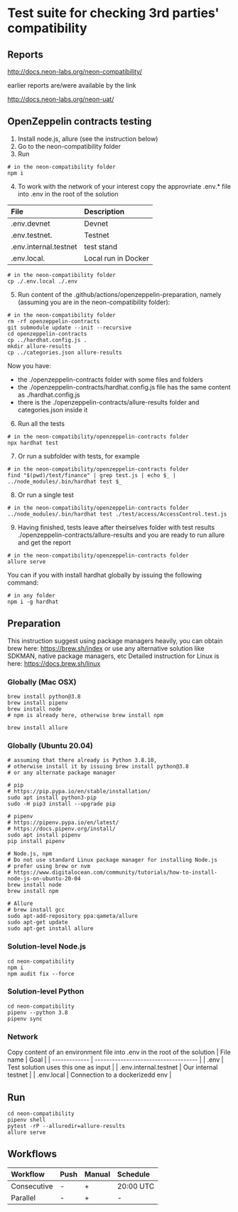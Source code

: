# Test suite for checking 3rd parties' compatibility
## Reports
http://docs.neon-labs.org/neon-compatibility/

earlier reports are/were available by the link

http://docs.neon-labs.org/neon-uat/

## OpenZeppelin contracts testing
1. Install node.js, allure (see the instruction below)
2. Go to the neon-compatibility folder
3. Run
```
# in the neon-compatibility folder
npm i
```
4. To work with the network of your interest copy the approvriate .env.* file into .env in the root of the solution

| File                  | Description         |
| :-------------------- | :------------------ |
| .env.devnet           | Devnet              |
| .env.testnet.         | Testnet             |
| .env.internal.testnet | test stand          |
| .env.local.           | Local run in Docker |

```
# in the neon-compatibility folder
cp ./.env.local ./.env
```

5. Run content of the .github/actions/openzeppelin-preparation, namely (assuming you are in the neon-compatibility folder):
```
# in the neon-compatibility folder
rm -rf openzeppelin-contracts
git submodule update --init --recursive
cd openzeppelin-contracts
cp ../hardhat.config.js .
mkdir allure-results
cp ../categories.json allure-results
```
Now you have:
- the ./openzeppelin-contracts folder with some files and folders
- the ./openzeppelin-contracts/hardhat.config.js file has the same content as ./hardhat.config.js
- there is the ./openzeppelin-contracts/allure-results folder and categories.json inside it
6. Run all the tests
```
# in the neon-compatibility/openzeppelin-contracts folder
npx hardhat test
```
7. Or run a subfolder with tests, for example
```
# in the neon-compatibility/openzeppelin-contracts folder
find "$(pwd)/test/finance" | grep test.js | echo $_ | ../node_modules/.bin/hardhat test $_
```
8. Or run a single test
```
# in the neon-compatibility/openzeppelin-contracts folder
../node_modules/.bin/hardhat test ./test/access/AccessControl.test.js
```
9. Having finished, tests leave after theirselves folder with test results ./openzeppelin-contracts/allure-results
and you are ready to run allure and get the report
```
# in the neon-compatibility/openzeppelin-contracts folder
allure serve
```
You can if you with install hardhat globally by issuing the following command:
```
# in any folder
npm i -g hardhat
```

## Preparation

This instruction suggest using package managers heavily, you can obtain brew here:
https://brew.sh/index
or use any alternative solution like SDKMAN, native package managers, etc
Detailed instruction for Linux is here: https://docs.brew.sh/linux

### Globally (Mac OSX)
```
brew install python@3.8
brew install pipenv
brew install node
# npm is already here, otherwise brew install npm

brew install allure
```

### Globally (Ubuntu 20.04)
```
# assuming that there already is Python 3.8.10,
# otherwise install it by issuing brew install python@3.8
# or any alternate package manager

# pip
# https://pip.pypa.io/en/stable/installation/
sudo apt install python3-pip
sudo -H pip3 install --upgrade pip

# pipenv
# https://pipenv.pypa.io/en/latest/
# https://docs.pipenv.org/install/
sudo apt install pipenv
pip install pipenv

# Node.js, npm
# Do not use standard Linux package manager for installing Node.js
# prefer using brew or nvm
# https://www.digitalocean.com/community/tutorials/how-to-install-node-js-on-ubuntu-20-04
brew install node
brew install npm

# Allure
# brew install gcc
sudo apt-add-repository ppa:qameta/allure
sudo apt-get update
sudo apt-get install allure
```

### Solution-level Node.js
```
cd neon-compatibility
npm i
npm audit fix --force
```
### Solution-level Python
```
cd neon-compatibility
pipenv --python 3.8
pipenv sync
```

### Network
Copy content of an environment file into .env in the root of the solution
| File name     | Goal                                 |
| ------------- | ------------------------------------ |
| .env          | Test solution uses this one as input |
| .env.internal.testnet  | Our internal testnet        |
| .env.local   | Connection to a dockerizedd env       |

## Run
```
cd neon-compatibility
pipenv shell
pytest -rP --alluredir=allure-results
allure serve
```
## Workflows
| Workflow | Push | Manual | Schedule |
| :---         | :---         | :---         | :---         |
| Consecutive | - | + | 20:00 UTC |
| Parallel | - | + | - |

